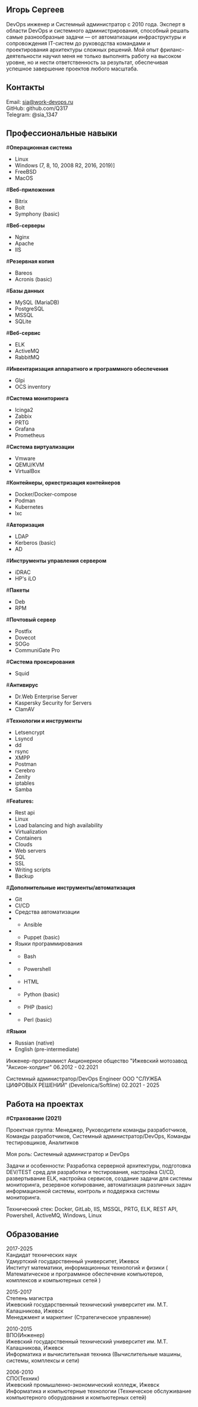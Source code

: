 ## Игорь Сергеев
DevOps инженер и Системный администратор с 2010 года.
Эксперт в области DevOps и системного администрирования, способный решать самые разнообразные задачи — от автоматизации инфраструктуры и сопровождения IT-систем до руководства командами и проектирования архитектуры сложных решений. Мой опыт фриланс-деятельности научил меня не только выполнять работу на высоком уровне, но и нести ответственность за результат, обеспечивая успешное завершение проектов любого масштаба.
## Контакты
Email: sia@work-devops.ru <br>
GitHub: github.com/Q317   <br>
Telegram: @sia_1347       <br>


## Профессиональные навыки

#**Операционная система**
- Linux
- Windows (7, 8, 10, 2008 R2, 2016, 2019)] 
- FreeBSD
- MacOS

#**Веб-приложения**
- Bitrix 
- Bolt 
- Symphony (basic)

#**Веб-серверы**
- Nginx
- Apache
- IIS

#**Резервная копия**
- Bareos
- Acronis (basic)

#**Базы данных**
- MySQL (MariaDB)
- PostgreSQL
- MSSQL
- SQLite

#**Веб-сервис**
- ELK
- ActiveMQ
- RabbitMQ

#**Инвентаризация аппаратного и программного обеспечения**
- Glpi
- OCS inventory

#**Система мониторинга**
- Icinga2
- Zabbix
- PRTG
- Grafana
- Prometheus

#**Система виртуализации**
- Vmware 
- QEMU/KVM 
- VirtualBox

#**Контейнеры, оркестризация контейнеров**
- Docker/Docker-compose
- Podman
- Kubernetes
- lxc

#**Авторизация**
- LDAP 
- Kerberos (basic) 
- AD

#**Инструменты управления сервером**
- iDRAC
- HP's iLO

#**Пакеты**
- Deb
- RPM

#**Почтовый сервер**
- Postfix 
- Dovecot 
- SOGo
- CommuniGate Pro

#**Система проксирования**
- Squid

#**Антивирус**
- Dr.Web Enterprise Server
- Kaspersky Security for Servers
- ClamAV

#**Технологии и инструменты**
- Letsencrypt
- Lsyncd
- dd
- rsync
- XMPP
- Postman
- Cerebro
- Zenity
- iptables
- Samba

#**Features:**
- Rest api
- Linux
- Load balancing and high availability
- Virtualization
- Containers
- Clouds
- Web servers
- SQL
- SSL
- Writing scripts
- Backup

#**Дополнительные инструменты/автоматизация**
- Git
- CI/CD
- Средства автоматизации
- - Ansible
- - Puppet (basic)
- Языки программирования
- - Bash
- - Powershell
- - HTML
- - Python (basic)
- - PHP (basic)
- - Perl (basic)

#**Языки**
- Russian (native)
- English (pre-intermediate)

Инженер-программист
Акционерное общество "Ижевский мотозавод "Аксион-холдинг" 06.2012 - 02.2021

Системный администратор/DevOps Engineer 
ООО "СЛУЖБА ЦИФРОВЫХ РЕШЕНИЙ" (Develonica/Softline) 02.2021 - 2025

## Работа на проектах

#**Страхование (2021)**

Проектная группа:
Менеджер,
Руководители команды разработчиков,
Команды разработчиков,
Системный администратор/DevOps,
Команды тестировщиков,
Аналитиков


Моя роль:
Системный администратор и DevOps

Задачи и особенности:
Разработка серверной архитектуры, подготовка DEV/TEST сред для разработки и тестирования, настройка CI/CD, развертывание ELK, настройка сервисов, создание задачи для системы мониторинга, резервное копирование, автоматизация различных задач информационной системы, контроль и поддержка системы мониторинга.

Технический стек:
Docker, GitLab, IIS, MSSQL, PRTG, ELK, REST API, Powershell, ActiveMQ, Windows, Linux

## Образование

2017-2025 <br>
Кандидат технических наук <br>
Удмуртский государственный университет, Ижевск <br>
Институт математики, информационных технологий и физики ( Математическое и программное обеспечение компьютеров, комплексов и компьютерных сетей )

2015-2017 <br>
Степень магистра <br>
Ижевский государственный технический университет им. М.Т. Калашникова, Ижевск <br>
Менеджмент и маркетинг (Стратегическое управление)

2010-2015 <br>
ВПО(Инженер) <br>
Ижевский государственный технический университет им. М.Т. Калашникова, Ижевск <br>
Информатика и вычислительная техника (Вычислительные машины, системы, комплексы и сети)

2006-2010 <br>
СПО(Техник) <br>
Ижевский промышленно-экономический колледж, Ижевск <br>
Информатика и компьютерные технологии (Техническое обслуживание компьютерного оборудования и компьютерных сетей)
